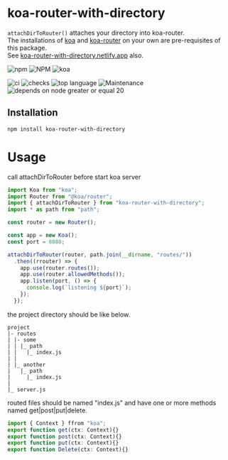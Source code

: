 # koa-router-with-directory

`attachDirToRouter()` attaches your directory into koa-router.  
The installations of [koa](https://www.npmjs.com/package/koa) and [koa-router](https://www.npmjs.com/package/koa-router) on your own are pre-requisites of this package.  
See [koa-router-with-directory.netlify.app](https://koa-router-with-directory.netlify.app/) also.

![npm](https://img.shields.io/npm/v/koa-router-with-directory?style=for-the-badge&logo=npm)
![NPM](https://img.shields.io/npm/l/koa-router-with-directory?style=for-the-badge&logo=npm)
![koa](https://img.shields.io/badge/koa.js-222?style=for-the-badge&logo=koa)


![ci](https://img.shields.io/github/actions/workflow/status/tomsdoo/koa-router-with-directory/ci.yml?style=social&logo=github)
![checks](https://img.shields.io/github/check-runs/tomsdoo/koa-router-with-directory/main?style=social&logo=github)
![top language](https://img.shields.io/github/languages/top/tomsdoo/koa-router-with-directory?style=social&logo=typescript)
![Maintenance](https://img.shields.io/maintenance/yes/2025?style=social&logo=github)
![depends on node greater or equal 20](https://img.shields.io/badge/node.js-%3E%3D%2020-lightyellow?style=social&logo=nodedotjs)


## Installation
``` shell
npm install koa-router-with-directory
```

# Usage

call attachDirToRouter before start koa server
``` typescript
import Koa from "koa";
import Router from "@koa/router";
import { attachDirToRouter } from "koa-router-with-directory";
import * as path from "path";

const router = new Router();

const app = new Koa();
const port = 8080;

attachDirToRouter(router, path.join(__dirname, "routes/"))
  .then((rrouter) => {
    app.use(router.routes());
    app.use(router.allowedMethods());
    app.listen(port, () => {
      console.log(`listening ${port}`);
    });
  });
```

the project directory should be like below.
``` shell
project
|- routes
| |- some
| | |_ path
| |   |_ index.js
| |
| |_ another
|   |_ path
|     |_ index.js
|
|_ server.js
```

routed files should be named "index.js" and have one or more methods named get|post|put|delete.
``` typescript
import { Context } ffrom "koa";
export function get(ctx: Context){}
export function post(ctx: Context){}
export function put(ctx: Context){}
export function Delete(ctx: Context){}
```
